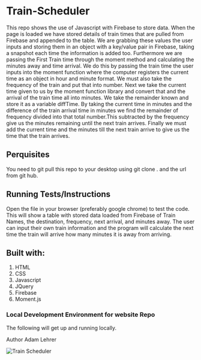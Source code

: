 # Train-Scheduler
This repo shows the use of Javascript with Firebase to store data. When the page is loaded we have stored details of train times that are pulled from Firebase and appended to the table. We are grabbing these values the user inputs and storing them in an object with a key/value pair in Firebase, taking a snapshot each time the information is added too. Furthermore we are passing the First Train time through the moment method and calculating the minutes away and time arrival. We do this by passing the train time the user inputs into the moment function where the computer registers the current time as an object in hour and minute format. We must also take the frequency of the train and put that into number. Next we take the current time given to us by the moment function library and convert that and the arrival of the train time all into minutes. We take the remainder known and store it as a variable diffTime.  By taking the current time in minutes and the difference of the train arrival time in minutes we find the remainder of frequency divided into that total number.This subtracted by the frequency give us the minutes remaining until the next train arrives. Finally we must add the current time and the minutes till the next train arrive to give us the time that the train arrives. 

## Perquisites
You need to git pull this repo to your desktop using git clone . and the url from git hub. 

## Running Tests/Instructions
Open the file in  your browser (preferably google chrome) to test the code.
This will show a table with stored data loaded from Firebase of Train Names, the destination, frequency, next arrival, and minutes away. The user can input their own train information and the program will calculate the next time the train will arrive how many minutes it is away from arriving. 

## Built with:
<ol>
<li> HTML 
<li> CSS 
<li> Javascript
<li> JQuery
<li> Firebase
<li> Moment.js
</ol>

### Local Development Environment for website Repo
The following will get up and running locally.

Author
Adam Lehrer

![Train Scheduler]()

